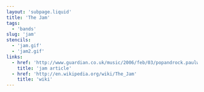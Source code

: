 ```yaml
---
layout: 'subpage.liquid'
title: 'The Jam'
tags:
  - 'bands'
slug: 'jam'
stencils:
  - 'jam.gif'
  - 'jam2.gif'
links:
  - href: 'http://www.guardian.co.uk/music/2006/feb/03/popandrock.paulweller'
    title: 'jam article'
  - href: 'http://en.wikipedia.org/wiki/The_Jam'
    title: 'wiki'
---
```

